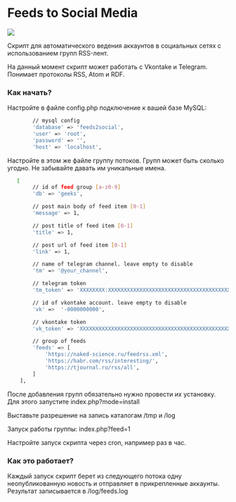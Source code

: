 # Feeds to Social Media
<p><a href="./LICENSE.md"><img src="https://img.shields.io/badge/license-MIT-blue.svg"></a></p>
Скрипт для автоматического ведения аккаунтов в социальных сетях с использованием групп RSS-лент.

На данный момент скрипт может работать с Vkontake и Telegram. Понимает протоколы RSS, Atom и RDF. 

### Как начать?

Настройте в файле config.php подключение к вашей базе MySQL:
```bash
        // mysql config
        'database' => 'feeds2social',
        'user' => 'root',
        'password' => '',
        'host' => 'localhost',
```

Настройте в этом же файле группу потоков.
Групп может быть сколько угодно. Не забывайте давать им уникальные имена.
```bash
   [
        // id of feed group [a-z0-9]
        'db' => 'geeks',

        // post main body of feed item [0-1]
        'message' => 1,

        // post title of feed item [0-1]
        'title' => 1,

        // post url of feed item [0-1]
        'link' => 1,

        // name of telegram channel. leave empty to disable
        'tm' => '@your_channel',

        // telegram token
        'tm_token' => 'XXXXXXXX:XXXXXXXXXXXXXXXXXXXXXXXXXXXXXXXXXXXXXXX',

        // id of vkontake account. leave empty to disable
        'vk' =>  '-0000000000',

        // vkontake token
        'vk_token' => 'XXXXXXXXXXXXXXXXXXXXXXXXXXXXXXXXXXXXXXXXXXXXXXXX',

        // group of feeds
        'feeds' => [
            'https://naked-science.ru/feedrss.xml',
            'https://habr.com/rss/interesting/',
            'https://tjournal.ru/rss/all',
        ]
    ],
```

После добавления групп обязательно нужно провести их установку.
Для этого запустите  index.php?mode=install

Выставьте разрешение на запись каталогам /tmp и /log

Запуск работы группы: index.php?feed=1

Настройте запуск скрипта через cron, например раз в час.

### Как это работает?
Каждый запуск скрипт берет из следующего потока одну неопубликованную новость и отправляет в прикрепленные аккаунты.
Результат записывается в /log/feeds.log
